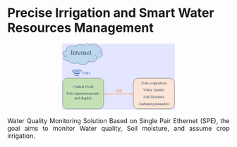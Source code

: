 # Precise Irrigation and Smart Water Resources Management
<p align="center">
  <img src="schema.png" width="256" >
</p>
<p align="justify">
Water Quality Monitoring Solution Based on Single Pair Ethernet (SPE), the goal aims to monitor Water quality, Soil moisture, and  assume crop irrigation. 

